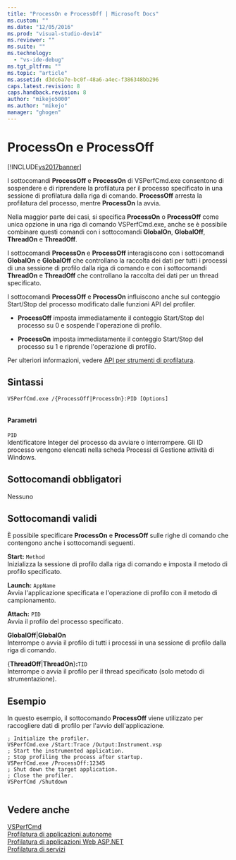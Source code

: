 ```yaml
---
title: "ProcessOn e ProcessOff | Microsoft Docs"
ms.custom: ""
ms.date: "12/05/2016"
ms.prod: "visual-studio-dev14"
ms.reviewer: ""
ms.suite: ""
ms.technology: 
  - "vs-ide-debug"
ms.tgt_pltfrm: ""
ms.topic: "article"
ms.assetid: d3dc6a7e-bc0f-48a6-a4ec-f386348bb296
caps.latest.revision: 8
caps.handback.revision: 8
author: "mikejo5000"
ms.author: "mikejo"
manager: "ghogen"
---
```

# ProcessOn e ProcessOff
[!INCLUDE[vs2017banner](../code-quality/includes/vs2017banner.md)]

I sottocomandi **ProcessOff** e **ProcessOn** di VSPerfCmd.exe consentono di sospendere e di riprendere la profilatura per il processo specificato in una sessione di profilatura dalla riga di comando.  **ProcessOff** arresta la profilatura del processo, mentre **ProcessOn** la avvia.  
  
 Nella maggior parte dei casi, si specifica **ProcessOn** o **ProcessOff** come unica opzione in una riga di comando VSPerfCmd.exe, anche se è possibile combinare questi comandi con i sottocomandi **GlobalOn**, **GlobalOff**, **ThreadOn** e **ThreadOff**.  
  
 I sottocomandi **ProcessOn** e **ProcessOff** interagiscono con i sottocomandi **GlobalOn** e **GlobalOff** che controllano la raccolta dei dati per tutti i processi di una sessione di profilo dalla riga di comando e con i sottocomandi **ThreadOn** e **ThreadOff** che controllano la raccolta dei dati per un thread specificato.  
  
 I sottocomandi **ProcessOff** e **ProcessOn** influiscono anche sul conteggio Start\/Stop del processo modificato dalle funzioni API del profiler.  
  
-   **ProcessOff** imposta immediatamente il conteggio Start\/Stop del processo su 0 e sospende l'operazione di profilo.  
  
-   **ProcessOn** imposta immediatamente il conteggio Start\/Stop del processo su 1 e riprende l'operazione di profilo.  
  
 Per ulteriori informazioni, vedere [API per strumenti di profilatura](../profiling/profiling-tools-apis.md).  
  
## Sintassi  
  
```  
VSPerfCmd.exe /{ProcessOff|ProcessOn}:PID [Options]  
  
```  
  
#### Parametri  
 `PID`  
 Identificatore Integer del processo da avviare o interrompere.  Gli ID processo vengono elencati nella scheda Processi di Gestione attività di Windows.  
  
## Sottocomandi obbligatori  
 Nessuno  
  
## Sottocomandi validi  
 È possibile specificare **ProcessOn** e **ProcessOff** sulle righe di comando che contengono anche i sottocomandi seguenti.  
  
 **Start:** `Method`  
 Inizializza la sessione di profilo dalla riga di comando e imposta il metodo di profilo specificato.  
  
 **Launch:** `AppName`  
 Avvia l'applicazione specificata e l'operazione di profilo con il metodo di campionamento.  
  
 **Attach:** `PID`  
 Avvia il profilo del processo specificato.  
  
 **GlobalOff**&#124;**GlobalOn**  
 Interrompe o avvia il profilo di tutti i processi in una sessione di profilo dalla riga di comando.  
  
 {**ThreadOff**&#124;**ThreadOn**}**:**`TID`  
 Interrompe o avvia il profilo per il thread specificato \(solo metodo di strumentazione\).  
  
## Esempio  
 In questo esempio, il sottocomando **ProcessOff** viene utilizzato per raccogliere dati di profilo per l'avvio dell'applicazione.  
  
```  
; Initialize the profiler.  
VSPerfCmd.exe /Start:Trace /Output:Instrument.vsp   
; Start the instrumented application.  
; Stop profiling the process after startup.  
VSPerfCmd.exe /ProcessOff:12345  
; Shut down the target application.  
; Close the profiler.  
VSPerfCmd /Shutdown  
  
```  
  
## Vedere anche  
 [VSPerfCmd](../profiling/vsperfcmd.md)   
 [Profilatura di applicazioni autonome](../profiling/command-line-profiling-of-stand-alone-applications.md)   
 [Profilatura di applicazioni Web ASP.NET](../profiling/command-line-profiling-of-aspnet-web-applications.md)   
 [Profilatura di servizi](../profiling/command-line-profiling-of-services.md)